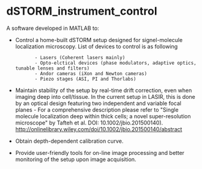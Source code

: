 # dSTORM_instrument_control
A software developed in MATLAB to:

- Control a home-built dSTORM setup designed for signel-molecule localization microscopy. List of devices to control is as following

             - Lasers (Coherent lasers mainly)
             - Opto-elctical devices (phase modulators, adaptive optics, tunable lenses and filters)
             - Andor cameras (iXon and Newton cameras) 
             - Piezo stages (ASI, PI and Thorlabs)

- Maintain stability of the setup by real-time drift correction, even when imaging deep into cell/tissue. In the current setup in LASIR, this is done by an optical design featuring two independent and variable focal planes 
             - For a comprehensive description please refer to "Single molecule localization deep within thick cells; a novel super-resolution microscope" by Tafteh et al. DOI: 10.1002/jbio.201500140). http://onlinelibrary.wiley.com/doi/10.1002/jbio.201500140/abstract

- Obtain depth-dependent calibration curve.
- Provide user-friendly tools for on-line image processing and better monitoring of the setup upon image acquisition.
